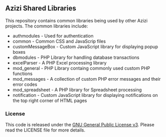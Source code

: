 ## Azizi Shared Libraries

This repository contains common libraries being used by other Azizi projects. The common libraries include:

 * authmodules - Used for authentication
 * common - Common CSS and JavaScrip files
 * customMessageBox - Custom JavaScript library for displaying popup boxes
 * dbmodules - PHP Library for handling database transactions
 * excelParser - A PHP Excel processing library
 * mod_general - PHP Library containg commonly used custom PHP functions
 * mod_messages - A collection of custom PHP error messages and their error codes
 * mod_spreadsheet - A PHP library for Spreadsheet processing
 * notification - Custom JavaScript library for displaying notifications on the top right corner of HTML pages

### License

This code is released under the [GNU General Public License v3](http://www.gnu.org/licenses/agpl-3.0.html). Please read the LICENSE file for more details.
